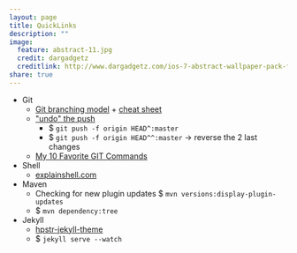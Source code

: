```yaml
---
layout: page
title: QuickLinks
description: ""
image:
  feature: abstract-11.jpg
  credit: dargadgetz 
  creditlink: http://www.dargadgetz.com/ios-7-abstract-wallpaper-pack-for-iphone-5-and-ipod-touch-retina/  
share: true
---
```


* Git
    * [Git branching model](http://nvie.com/posts/a-successful-git-branching-model/) + [cheat sheet](http://www.vogella.com/tutorials/Git/article.html)
    * ["undo" the push](http://stackoverflow.com/questions/448919/how-can-i-remove-a-commit-on-github) 
        * $ `git push -f origin HEAD^:master`
        * $ `git push -f origin HEAD^^:master` -> reverse the 2 last changes   
    * [My 10 Favorite GIT Commands](https://www.rallydev.com/blog/engineering/my-10-favorite-git-commands)  
* Shell
    * [explainshell.com](http://explainshell.com/)
* Maven
    * Checking for new plugin updates $ `mvn versions:display-plugin-updates`
    * $ `mvn dependency:tree`
* Jekyll
    * [hpstr-jekyll-theme](https://github.com/mmistakes/hpstr-jekyll-theme)  
    * $ `jekyll serve --watch`

